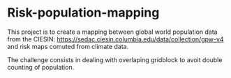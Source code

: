 # Risk-population-mapping
This project is to create a mapping between global world population data from the CIESIN: https://sedac.ciesin.columbia.edu/data/collection/gpw-v4
and risk maps comuted from climate data. 

The challenge consists in dealing with overlaping gridblock to avoit double counting of population. 

